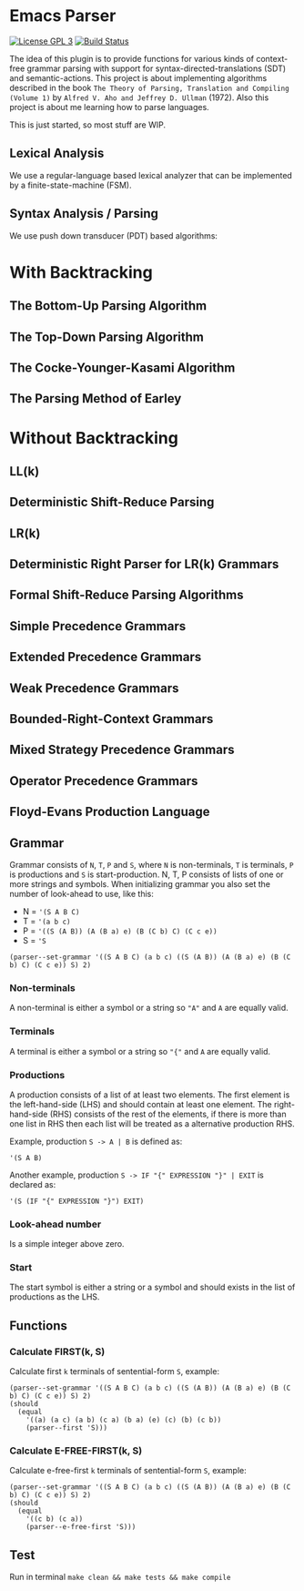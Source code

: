 # Emacs Parser

[![License GPL 3](https://img.shields.io/badge/license-GPL_3-green.svg)](https://www.gnu.org/licenses/gpl-3.0.txt)
[![Build Status](https://travis-ci.org/cjohansson/emacs-parser.svg?branch=master)](https://travis-ci.org/cjohansson/emacs-parser)

The idea of this plugin is to provide functions for various kinds of context-free grammar parsing with support for syntax-directed-translations (SDT) and semantic-actions. This project is about implementing algorithms described in the book `The Theory of Parsing, Translation and Compiling (Volume 1)` by `Alfred V. Aho and Jeffrey D. Ullman` (1972). Also this project is about me learning how to parse languages.

This is just started, so most stuff are WIP.

## Lexical Analysis

We use a regular-language based lexical analyzer that can be implemented by a finite-state-machine (FSM).

## Syntax Analysis / Parsing

We use push down transducer (PDT) based algorithms:

# With Backtracking
## The Bottom-Up Parsing Algorithm
## The Top-Down Parsing Algorithm
## The Cocke-Younger-Kasami Algorithm
## The Parsing Method of Earley
# Without Backtracking
## LL(k)
## Deterministic Shift-Reduce Parsing
## LR(k)
## Deterministic Right Parser for LR(k) Grammars
## Formal Shift-Reduce Parsing Algorithms
## Simple Precedence Grammars
## Extended Precedence Grammars
## Weak Precedence Grammars
## Bounded-Right-Context Grammars
## Mixed Strategy Precedence Grammars
## Operator Precedence Grammars
## Floyd-Evans Production Language

## Grammar

Grammar consists of `N`, `T`, `P` and `S`, where `N` is non-terminals, `T` is terminals, `P` is productions and `S` is start-production. N, T, P consists of lists of one or more strings and symbols. When initializing grammar you also set the number of look-ahead to use, like this:

* N = `'(S A B C)`
* T = `'(a b c)`
* P = `'((S (A B)) (A (B a) e) (B (C b) C) (C c e))`
* S = `'S`

``` emacs-lisp
(parser--set-grammar '((S A B C) (a b c) ((S (A B)) (A (B a) e) (B (C b) C) (C c e)) S) 2)
```

### Non-terminals

A non-terminal is either a symbol or a string so `"A"` and `A` are equally valid.

### Terminals

A terminal is either a symbol or a string so `"{"` and `A` are equally valid.

### Productions

A production consists of a list of at least two elements. The first element is the left-hand-side (LHS) and should contain at least one element. The right-hand-side (RHS) consists of the rest of the elements, if there is more than one list in RHS then each list will be treated as a alternative production RHS.

Example, production `S -> A | B` is defined as:

``` emacs-lisp
'(S A B)
```

Another example, production `S -> IF "{" EXPRESSION "}" | EXIT` is declared as:

``` emacs-lisp
'(S (IF "{" EXPRESSION "}") EXIT)
```

### Look-ahead number

Is a simple integer above zero.

### Start

The start symbol is either a string or a symbol and should exists in the list of productions as the LHS.

## Functions

### Calculate FIRST(k, S)

Calculate first `k` terminals of sentential-form `S`, example:

``` emacs-lisp
(parser--set-grammar '((S A B C) (a b c) ((S (A B)) (A (B a) e) (B (C b) C) (C c e)) S) 2)
(should
  (equal
    '((a) (a c) (a b) (c a) (b a) (e) (c) (b) (c b))
    (parser--first 'S)))
```

### Calculate E-FREE-FIRST(k, S)

Calculate e-free-first `k` terminals of sentential-form `S`, example:

``` emacs-lisp
(parser--set-grammar '((S A B C) (a b c) ((S (A B)) (A (B a) e) (B (C b) C) (C c e)) S) 2)
(should
  (equal
    '((c b) (c a))
    (parser--e-free-first 'S)))
```

## Test

Run in terminal `make clean && make tests && make compile`
